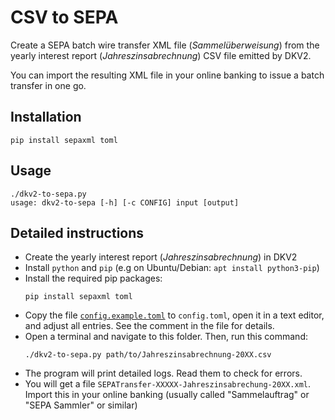 # CSV to SEPA

Create a SEPA batch wire transfer XML file (*Sammelüberweisung*) from the yearly interest report (*Jahreszinsabrechnung*) CSV file emitted by DKV2. 

You can import the resulting XML file in your online banking to issue a batch transfer in one go.

## Installation

```
pip install sepaxml toml
```

## Usage

```
./dkv2-to-sepa.py
usage: dkv2-to-sepa [-h] [-c CONFIG] input [output]
```

## Detailed instructions

* Create the yearly interest report (*Jahreszinsabrechnung*) in DKV2
* Install `python` and `pip` (e.g on Ubuntu/Debian: `apt install python3-pip`)
* Install the required pip packages:
  ```
  pip install sepaxml toml
  ```
* Copy the file [`config.example.toml`](config.example.toml) to `config.toml`, open it in a text editor, and adjust all entries. See the comment in the file for details.
* Open a terminal and navigate to this folder. Then, run this command:
  ```
  ./dkv2-to-sepa.py path/to/Jahreszinsabrechnung-20XX.csv
  ```
* The program will print detailed logs. Read them to check for errors.
* You will get a file `SEPATransfer-XXXXX-Jahreszinsabrechung-20XX.xml`. Import this in your online banking (usually called "Sammelauftrag" or "SEPA Sammler" or similar)


